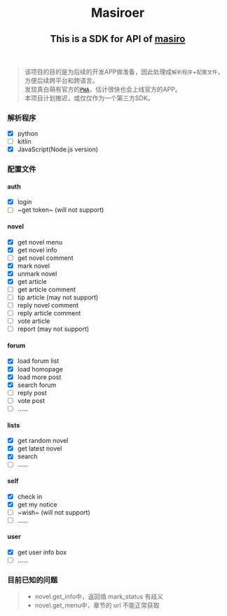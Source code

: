 # <p align="center">Masiroer</p>
## <p align="center">This is a SDK for API of [masiro](masiro.me)</p>
</br>

> 该项目的目的是为后续的开发APP做准备，因此处理成`解析程序`+`配置文件`，方便后续跨平台和跨语言。  
> 发现真白萌有官方的[`PWA`](https://flutter.masiro.me/flutter/)，估计很快也会上线官方的APP。  
> 本项目计划推迟，或仅仅作为一个第三方SDK。  

### 解析程序
- [x] python  
- [ ] kitlin  
- [x] JavaScript(Node.js version)

### 配置文件
#### auth
- [x] login
- [ ] ~get token~ (will not support)

#### novel
- [x] get novel menu
- [x] get novel info
- [ ] get novel comment
- [x] mark novel
- [x] unmark novel
- [x] get article
- [ ] get article comment
- [ ] tip article (may not support)
- [ ] reply novel comment
- [ ] reply article comment
- [ ] vote article
- [ ] report (may not support)

#### forum
- [x] load forum list
- [x] load homopage
- [x] load more post
- [x] search forum
- [ ] reply post
- [ ] vote post
- [ ] ......

#### lists
- [x] get random novel
- [x] get latest novel
- [x] search
- [ ] ......

#### self
- [x] check in
- [x] get my notice
- [ ] ~wish~ (will not support)
- [ ] ......

#### user
- [x] get user info box
- [ ] ......

### 目前已知的问题
> - novel.get_info中，返回值 mark_status 有歧义
> - novel.get_menu中，章节的 url 不能正常获取
